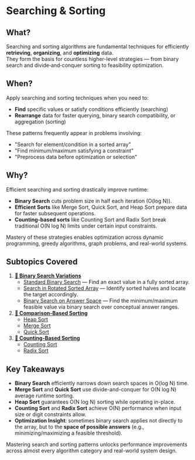 ﻿# Searching & Sorting

## What?
Searching and sorting algorithms are fundamental techniques for efficiently **retrieving**, **organizing**, and **optimizing** data.  
They form the basis for countless higher-level strategies — from binary search and divide‑and‑conquer sorting to feasibility optimization.

## When?
Apply searching and sorting techniques when you need to:
- **Find** specific values or satisfy conditions efficiently (searching)
- **Rearrange** data for faster querying, binary search compatibility, or aggregation (sorting)

These patterns frequently appear in problems involving:
- "Search for element/condition in a sorted array"
- "Find minimum/maximum satisfying a constraint"
- "Preprocess data before optimization or selection"

## Why?
Efficient searching and sorting drastically improve runtime:
- **Binary Search** cuts problem size in half each iteration (O(log N)).
- **Efficient Sorts** like Merge Sort, Quick Sort, and Heap Sort prepare data for faster subsequent operations.
- **Counting-based sorts** like Counting Sort and Radix Sort break traditional O(N log N) limits under certain input constraints.

Mastery of these strategies enables optimization across dynamic programming, greedy algorithms, graph problems, and real-world systems.

## Subtopics Covered
1. [**📁 Binary Search Variations**](binary_search)
    - [Standard Binary Search](binary_search/standard_binary_search.cpp) — Find an exact value in a fully sorted array.
    - [Search in Rotated Sorted Array](binary_search/search_in_rotated_sorted_array.cpp) — Identify sorted halves and locate the target accordingly.
    - [Binary Search on Answer Space](binary_search/binary_search_on_answer_space.cpp) — Find the minimum/maximum feasible value via binary search over conceptual answer ranges.
2. [**📁 Comparison-Based Sorting**](comparison_based_sorting)
    - [Heap Sort](comparison_based_sorting/heap_sort.cpp)
    - [Merge Sort](comparison_based_sorting/merge_sort.cpp)
    - [Quick Sort](comparison_based_sorting/quick_sort.cpp)
3. [**📁 Counting-Based Sorting**](counting_sort)
    - [Counting Sort](counting_sort/counting_sort.cpp)
    - [Radix Sort](counting_sort/radix_sort.cpp)

## Key Takeaways
- **Binary Search** efficiently narrows down search spaces in O(log N) time.
- **Merge Sort** and **Quick Sort** use divide-and-conquer for O(N log N) average runtime sorting.
- **Heap Sort** guarantees O(N log N) sorting while operating in-place.
- **Counting Sort** and **Radix Sort** achieve O(N) performance when input size or digit constraints allow.
- **Optimization Insight**: sometimes binary search applies not directly to the array, but to the **space of possible answers** (e.g., minimizing/maximizing a feasible threshold).

Mastering search and sorting patterns unlocks performance improvements across almost every algorithm category and real-world system design.
